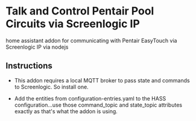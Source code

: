 # Talk and Control Pentair Pool Circuits via Screenlogic IP

home assistant addon for communicating with Pentair EasyTouch via Screenlogic IP via nodejs

## Instructions

* This addon requires a local MQTT broker to pass state and commands to Screenlogic.  So install one.

* Add the entities from configuration-entries.yaml to the HASS configuration...use those command_topic and state_topic attributes exactly as that's what the addon is using.


